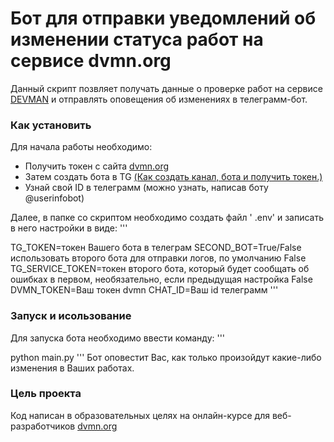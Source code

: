 # Бот для отправки уведомлений об изменении статуса работ на сервисе dvmn.org

Данный скрипт позвляет получать данные о проверке работ на сервисе [DEVMAN](https://dvmn.org/) и отправлять оповещения об изменениях в телеграмм-бот.

### Как установить

Для начала работы необходимо:
- Получить токен с сайта [dvmn.org](https://dvmn.org/api/docs/)
- Затем создать бота в TG [(Как создать канал, бота и получить токен.)](https://smmplaner.com/blog/otlozhennyj-posting-v-telegram/)
- Узнай свой ID в телеграмм (можно узнать, написав боту @userinfobot)

Далее, в папке со скриптом необходимо создать файл ' .env' и записать в него настройки в виде:
'''

TG_TOKEN=токен Вашего бота в телеграм
SECOND_BOT=True/False использовать второго бота для отправки логов, по умолчанию False 
TG_SERVICE_TOKEN=токен второго бота, который будет сообщать об ошибках в первом, необязательно, если предыдущая настройка False 
DVMN_TOKEN=Ваш токен dvmn
CHAT_ID=Ваш id телеграмм
'''

### Запуск и исользование

Для запуска бота необходимо ввести команду:
'''

python main.py
'''
Бот оповестит Вас, как только произойдут какие-либо изменения в Ваших работах.

### Цель проекта 

Код написан в образовательных целях на онлайн-курсе для веб-разработчиков [dvmn.org](https://dvmn.org/)
